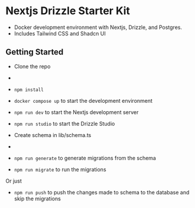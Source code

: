 # Nextjs Drizzle Starter Kit

- Docker development environment with Nextjs, Drizzle, and Postgres.
- Includes Tailwind CSS and Shadcn UI

## Getting Started

- Clone the repo
-
- `npm install`
- `docker compose up` to start the development environment
- `npm run dev` to start the Nextjs development server
- `npm run studio` to start the Drizzle Studio

- Create schema in lib/schema.ts
-
- `npm run generate` to generate migrations from the schema
- `npm run migrate` to run the migrations

Or just

- `npm run push` to push the changes made to schema to the database and skip the migrations
